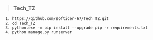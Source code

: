 > ### Tech_TZ
      
      1. https://github.com/softicer-67/Tech_TZ.git
      2. cd Tech_TZ
      3. python.exe -m pip install --upgrade pip -r requirements.txt
      4. python manage.py runserver
